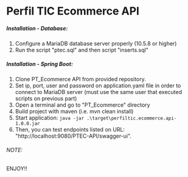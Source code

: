 # Perfil TIC Ecommerce API
##### _Installation - Database:_
1. Configure a MariaDB database server properly (10.5.8 or higher)
2. Run the script "ptec.sql" and then script "inserts.sql"

##### _Installation - Spring Boot:_
1. Clone PT_Ecommerce API from provided repository. 
2. Set ip, port, user and password on application.yaml file in order to connect to MariaDB server 
   (must use the same user that executed scripts on previous part)   
3. Open a terminal and go to "PT_Ecommerce" directory 
4. Build project with maven (i.e. mvn clean install)
5. Start application:
  `java -jar .\target\perfiltic.ecommerce.api-1.0.0.jar`
6. Then, you can test endpoints listed on URL: "http://localhost:9080/PTEC-API/swagger-ui". 
 


###### _NOTE_:
ENJOY!!
